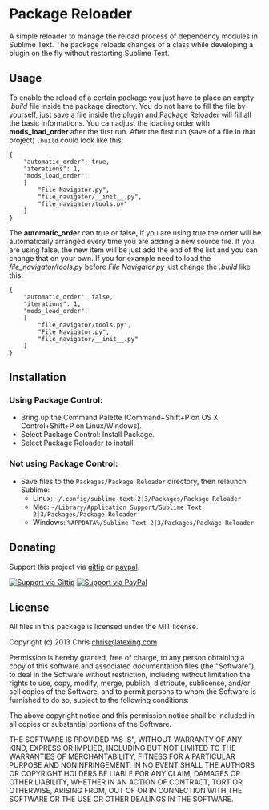 # Package Reloader

A simple reloader to manage the reload process of dependency modules in Sublime Text. The package reloads changes of a class while developing a plugin on the fly without restarting Sublime Text.

## Usage

To enable the reload of a certain package you just have to place an empty *.build* file inside the package directory. You do not have to fill the file by yourself, just save a file inside the plugin and Package Reloader will fill all the basic informations. You can adjust the loading order with **mods_load_order** after the first run. After the first run (save of a file in that project) `.build` could look like this:

	{
		"automatic_order": true,
		"iterations": 1,
		"mods_load_order":
		[
			"File Navigator.py",
			"file_navigator/__init__.py",
			"file_navigator/tools.py"
		]
	}

The **automatic_order** can true or false, if you are using true the order will be automatically arranged every time you are adding a new source file. If you are using false, the new item will be just add the end of the list and you can change that on your own. If you for example need to load the *file_navigator/tools.py* before *File Navigator.py* just change the *.build* like this:

	{
		"automatic_order": false,
		"iterations": 1,
		"mods_load_order":
		[
			"file_navigator/tools.py",
			"File Navigator.py",
			"file_navigator/__init__.py"
		]
	}

## Installation

### Using Package Control:

* Bring up the Command Palette (Command+Shift+P on OS X, Control+Shift+P on Linux/Windows).
* Select Package Control: Install Package.
* Select Package Reloader to install.

### Not using Package Control:

* Save files to the `Packages/Package Reloader` directory, then relaunch Sublime:
  * Linux: `~/.config/sublime-text-2|3/Packages/Package Reloader`
  * Mac: `~/Library/Application Support/Sublime Text 2|3/Packages/Package Reloader`
  * Windows: `%APPDATA%/Sublime Text 2|3/Packages/Package Reloader`

## Donating

Support this project via [gittip][] or [paypal][].

[![Support via Gittip](https://rawgithub.com/chris---/Donation-Badges/master/gittip.jpeg)][gittip] [![Support via PayPal](https://rawgithub.com/chris---/Donation-Badges/master/paypal.jpeg)][paypal]

[gittip]: https://www.gittip.com/Chris---
[paypal]: https://www.paypal.com/cgi-bin/webscr?cmd=_s-xclick&hosted_button_id=ZWZCJPFSZNXEW

## License

All files in this package is licensed under the MIT license.

Copyright (c) 2013 Chris <chris@latexing.com>

Permission is hereby granted, free of charge, to any person obtaining a copy
of this software and associated documentation files (the "Software"), to deal
in the Software without restriction, including without limitation the rights
to use, copy, modify, merge, publish, distribute, sublicense, and/or sell
copies of the Software, and to permit persons to whom the Software is
furnished to do so, subject to the following conditions:

The above copyright notice and this permission notice shall be included in
all copies or substantial portions of the Software.

THE SOFTWARE IS PROVIDED "AS IS", WITHOUT WARRANTY OF ANY KIND, EXPRESS OR
IMPLIED, INCLUDING BUT NOT LIMITED TO THE WARRANTIES OF MERCHANTABILITY,
FITNESS FOR A PARTICULAR PURPOSE AND NONINFRINGEMENT. IN NO EVENT SHALL THE
AUTHORS OR COPYRIGHT HOLDERS BE LIABLE FOR ANY CLAIM, DAMAGES OR OTHER
LIABILITY, WHETHER IN AN ACTION OF CONTRACT, TORT OR OTHERWISE, ARISING FROM,
OUT OF OR IN CONNECTION WITH THE SOFTWARE OR THE USE OR OTHER DEALINGS IN
THE SOFTWARE.
